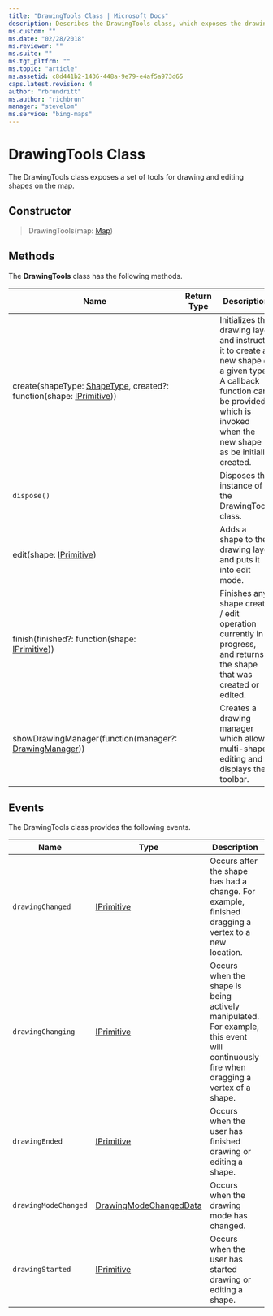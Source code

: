 ```yaml
---
title: "DrawingTools Class | Microsoft Docs"
description: Describes the DrawingTools class, which exposes the drawing and editing shape map tools, and provides the constructor and lists of methods and events.
ms.custom: ""
ms.date: "02/28/2018"
ms.reviewer: ""
ms.suite: ""
ms.tgt_pltfrm: ""
ms.topic: "article"
ms.assetid: c8d441b2-1436-448a-9e79-e4af5a973d65
caps.latest.revision: 4
author: "rbrundritt"
ms.author: "richbrun"
manager: "stevelom"
ms.service: "bing-maps"
---
```


# DrawingTools Class

The DrawingTools class exposes a set of tools for drawing and editing shapes on the map.

## Constructor

> DrawingTools(map: [Map](../../map-control-api/map-class.md))

## Methods

The **DrawingTools** class has the following methods.

| Name                                                    | Return Type | Description                                                   |
|---------------------------------------------------------|-------------|---------------------------------------------------------------|
| create(shapeType: [ShapeType](shapetype-enumeration.md), created?: function(shape: [IPrimitive](../../map-control-api/iprimitive-class.md)))  |             | Initializes the drawing layer and instructs it to create a new shape of a given type. A callback function can be provided which is invoked when the new shape as be initially created. |
| `dispose()` |             | Disposes the instance of the DrawingTools class. |
| edit(shape: [IPrimitive](../../map-control-api/iprimitive-class.md))                               |             | Adds a shape to the drawing layer and puts it into edit mode. |
| finish(finished?: function(shape: [IPrimitive](../../map-control-api/iprimitive-class.md))) | | Finishes any shape create / edit operation currently in progress, and returns the shape that was created or edited. |
| showDrawingManager(function(manager?: [DrawingManager](drawingmanager-class.md))) |             | Creates a drawing manager which allows multi-shape editing and displays the toolbar.  |

## Events

The DrawingTools class provides the following events.

| Name               | Type                   | Description                                                                                                                            |
|--------------------|------------------------|----------------------------------------------------------------------------------------------------------------------------------------|
| `drawingChanged`     | [IPrimitive](../../map-control-api/iprimitive-class.md)             | Occurs after the shape has had a change. For example, finished dragging a vertex to a new location.                                    |
| `drawingChanging`    | [IPrimitive](../../map-control-api/iprimitive-class.md)             | Occurs when the shape is being actively manipulated. For example, this event will continuously fire when dragging a vertex of a shape. |
| `drawingEnded`       | [IPrimitive](../../map-control-api/iprimitive-class.md)             | Occurs when the user has finished drawing or editing a shape.                                                                          |
| `drawingModeChanged` | [DrawingModeChangedData](drawingmodechangeddata-object.md) | Occurs when the drawing mode has changed.                                                                                              |
| `drawingStarted`     | [IPrimitive](../../map-control-api/iprimitive-class.md)             | Occurs when the user has started drawing or editing a shape.     